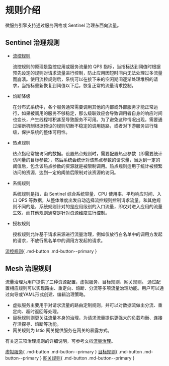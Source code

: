 # 规则介绍

微服务引擎支持通过服务网格或 Sentinel 治理东西向流量。

## Sentinel 治理规则

- [流控规则](flow-ontrol.md)

    流控规则的原理是监控应用或服务流量的 QPS 指标，当指标达到阈值时根据预先设定的规则对请求流量进行控制，防止应用因短时间内无法处理过多流量而崩溃。使用流控规则后，系统可以在接下来的空闲期间逐渐处理堆积的请求，当指标重新恢复到阈值以下后，恢复正常的流量请求控制。

- 熔断降级

    在分布式系统中，各个服务通常需要调用其他的内部或外部服务才能正常运行，如果被调用的服务不够稳定，那么级联效应会导致调用者自身的响应时间也变长，产生线程堆积甚至导致服务不可用。为了避免这种情况出现，需要通过熔断机制根据预设的规则切断不稳定的调用链路，或者对下游服务进行降级，保护系统的整体可用性。

- 热点规则

    热点指经常被访问的数据。设置热点规则时，需要配置热点参数（即需要统计访问量的目标参数），然后系统会统计对该热点参数的请求量，当达到一定的阈值后，包含该热点参数的资源就是被限制调用。热点规则适用于统计被频繁访问的资源，达到一定的阈值后限制对该资源的访问。

- 系统规则

    系统规则是指，由 Sentinel 综合系统容量、CPU 使用率、平均响应时间、入口 QPS 等数据，从整体维度出发自动选择流控规则控制请求流量。和其他规则不同的是，系统规则针对的是应用级别的入口流量，即仅对进入应用的流量生效，而其他规则通常是针对资源维度进行控制。

- 授权规则

    授权规则允许基于请求来源进行流量治理，例如仅放行白名单中的调用方发起的请求，不放行黑名单中的调用方发起的请求。

[流控规则](flow-ontrol.md){ .md-button .md-button--primary }

## Mesh 治理规则

流量治理为用户提供了三种资源配置，虚拟服务、目标规则、网关规则。 通过配置相应规则可以实现路由、重定向、熔断、分流等多项流量治理功能。用户可以通过向导或YAML形式创建、编辑治理策略。

- 虚拟服务主要用于对请求流量的路由定制规则，并可以对数据流做出分流、重定向、超时返回等处理。
- 目标规则则更关注流量本身的治理，为请求流量提供更强大的负载均衡、连接存活探寻、熔断等功能。
- 网关规则为 Istio 网关提供服务在网关的暴露方式。

有关这三项治理规则的详细说明，可参考文档[流量治理](../../../../mspider/03UserGuide/02TrafficGovernance/README.md)。

[虚拟服务](../../../../../mspider/03UserGuide/02TrafficGovernance/VirtualService.md){ .md-button .md-button--primary }
[目标规则](../../../../../mspider/03UserGuide/02TrafficGovernance/DestinationRules.md){ .md-button .md-button--primary }
[网关规则](../../../../../mspider/03UserGuide/02TrafficGovernance/GatewayRules.md){ .md-button .md-button--primary }

<!--
- 资源名：资源的名称，资源是指规则的作用领域。

- 来源应用：Sentinel 可以针对调用者进行限流，默认为 default，表示不区分来源，全部限制。

- 流控模式：流控模式分为三种。
  
    - 直接模式：当前的资源达到阈值时，直接限流。
    - 关联模式：当关联的资源达到阈值时，限流关联资源。
    - 链路模式：只记录指定链路上的流量（指定资源从入口资源进来的流量，如果达到阈值，就可以限流）。

- 阈值类型：

    - QPS：QPS 指每秒钟的请求数量，当调用该接口的 QPS 达到阈值时进行限流。
    - 线程数：调用该接口的线程数达到阈值时进行限流。

- 阈值模式：

    - 单机阈值：仅针对某个节点设置阈值。
    - 是否集群：是否针对整个集群设置阈值。

- 流控效果：

    - 快速失败：流量超过设定的阈值时，直接拒绝请求。

    - Warm Up：缓慢增加通过的流量，逐渐预热系统，防止空闲系统突然涌入大量流量而被压垮。从请求 QPS 从 阈值 / 3 开始，设置预热时长，经预热时长后逐渐升至设定的 QPS 阈值。

    - 排队等待：流量超过阈值时排队匀速通过，阈值类型必须需设成 QPS，否则无效。适用于处理间隔性突发流量，在某一秒有大量请求涌入，而接下来的几秒则处于空闲状态，例如消息队列。

    ![流控规则页面](../imgs/flow-control-rule01.png)

<!--
## 熔断降级

在分布式系统中，各个服务通常需要调用其他的内部或外部服务才能正常运行，如果被调用的服务不够稳定，那么级联效应会导致调用者自身的响应时间也变长，产生线程堆积甚至导致服务不可用。为了避免这种情况出现，需要通过熔断机制根据预设的规则切断不稳定的调用链路，或者对下游服务进行降级，保护系统的整体可用性。

- 熔断策略：

    - 慢调用比例：当请求的每秒平均响应时间超过最大 RT，且时间窗口内通过的请求数量 >=5，同时满足这两个条件时触发降级。

    - 异常比例：当统计时长内的请求数量达到最小请求数，并且异常请求的比例大于阈值时，触发熔断。

    - 异常数：统计时长内的异常请求数量超过阈值之后，触发熔断降级。

- 比例阈值：触发熔断的慢调用比例阈值百分比。

- 最大 RT ：请求的最长响应时间，超过该时间则判定为慢请求，单位为 ms，最大值为 4900。

- 熔断时长：设置熔断持续的时长，超过熔断时长后即取消熔断，恢复原来的服务调用。

- 最小请求数：触发熔断的最小请求数量，超出该数量时即启动熔断机制。

    ![熔断规则页面](../imgs/breaker-ui.png)

- 统计时长：统计时间窗口，即统计某一段时间内的请求量。

## 热点规则

热点指经常被访问的数据。设置热点规则时，需要配置热点参数（即需要统计访问量的目标参数），然后系统会统计对该热点参数的请求量，当达到一定的阈值后，包含该热点参数的资源就是被限制调用。热点规则适用于统计被频繁访问的资源，达到一定的阈值后限制对该资源的访问。

- 参数索引：指定热点参数的下标，从 0 开始。如果额外参数不匹配则默认为 0.
- 参数例外项：针对指定的参数值单独设置阈值，仅支持基本类型和字符串类型。

![热点规则页面](../imgs/hotspot-ui.png)

## 系统规则

系统规则是指，由 Sentinel 综合系统容量、CPU 使用率、平均响应时间、入口 QPS 等数据，从整体维度出发自动选择流控规则控制请求流量。需要注意的是，系统规则仅对入口流量生效，即进入应用的流量。设置系统规则时需要选择阈值类型，目前支持五种阈值：

- Load：将系统的负载作为启发指标，进行自适应系统保护。当系统负载超过设定的启发值，且系统当前的并发线程数超过估算的系统容量时才会触发系统保护。

!!! note

    Load 类型的阈值仅对 Linux/Unix-like 机器生效。

- RT：当单台机器上所有入口流量的平均响应时间达到阈值即触发系统保护，单位是毫秒。

- 线程数：当单台机器上所有入口流量的并发线程数达到阈值即触发系统保护。

- 入口 QPS：当单台机器上所有入口流量的 QPS 达到阈值即触发系统保护。

- CPU 使用率：当系统 CPU 使用率超过阈值即触发系统保护（取值范围 0.0-1.0）。

    ![系统规则页面](../imgs/system-rule-ui.png)

## 授权规则

- 流控应用：调用方，也就是调用来源，比如 app 端调用或 pc 端调用。

- 授权类型：

    - 白名单：只有请求来源位于白名单内时才可放行。

    - 黑名单：请求来源位于黑名单时不通过，放行其余的请求。

    ![授权规则页面](../imgs/auth-rule-ui.png)

<!--
## 集群流控

集群流控可以控制某个服务调用整个集群的实时调用量，可以解决因流量不均匀导致总体限流效果不佳的问题。集群流控可以精确地控制整个集群的调用总量，结合单机限流兜底，更好地发挥流量防护的效果。

![集群流控页面](../imgs/cluster-fc-ui.png)
-->
